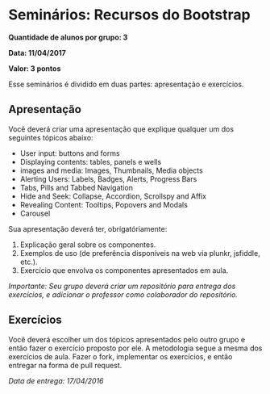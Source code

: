 # Seminários: Recursos do Bootstrap

**Quantidade de alunos por grupo: 3**

**Data: 11/04/2017**

**Valor: 3 pontos**

Esse seminários é dividido em duas partes: apresentação e exercícios.

## Apresentação

Você deverá criar uma apresentação que explique qualquer um dos seguintes tópicos abaixo:

- User input: buttons and forms
- Displaying contents: tables, panels e wells
- images and media: Images, Thumbnails, Media objects
- Alerting Users: Labels, Badges, Alerts, Progress Bars
- Tabs, Pills and Tabbed Navigation
- Hide and Seek: Collapse, Accordion, Scrollspy and Affix
- Revealing Content: Tooltips, Popovers and Modals
- Carousel

Sua apresentação deverá ter, obrigatóriamente:

1. Explicação geral sobre os componentes.
2. Exemplos de uso (de preferência disponíveis na web via plunkr, jsfiddle, etc.).
3. Exercício que envolva os componentes apresentados em aula.

*Importante: Seu grupo deverá criar um repositório para entrega dos exercícios, e adicionar o professor como colaborador do repositório.*


## Exercícios

Você deverá escolher um dos tópicos apresentados pelo outro grupo e então fazer o exercício proposto por ele. A metodologia segue a mesma dos exercícios de aula. Fazer o fork, implementar os exercícios, e então entregar na forma de pull request.

*Data de entrega: 17/04/2016*